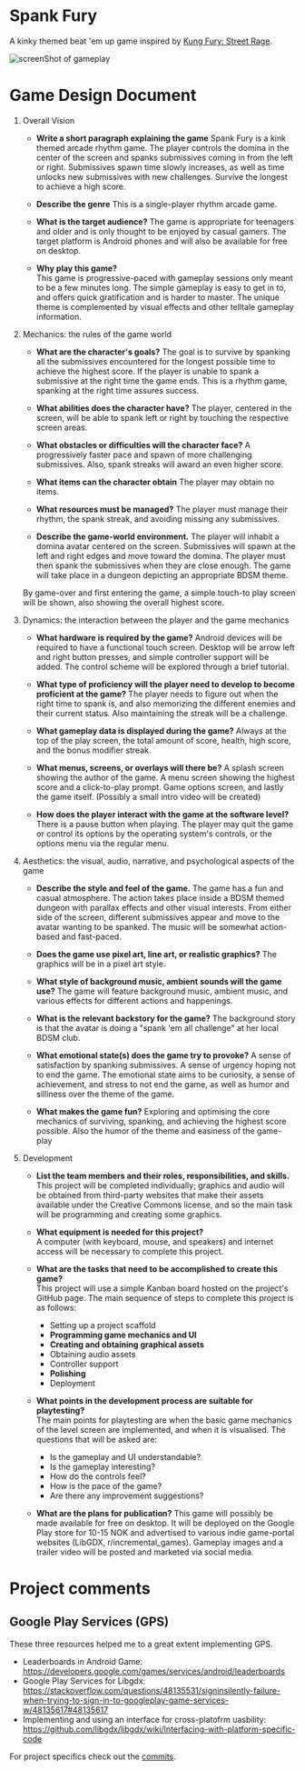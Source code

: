 # Spank Fury

A kinky themed beat 'em up game inspired by [Kung Fury: Street Rage](https://store.steampowered.com/app/373180/Kung_Fury_Street_Rage/).

![screenShot of gameplay](https://user-images.githubusercontent.com/4059636/102523112-6bef0d00-4097-11eb-8eb0-c645b8f39faf.PNG)


# Game Design Document

1. Overall Vision
    * **Write a short paragraph explaining the game**
    Spank Fury is a kink themed arcade rhythm game. The player controls the domina in the center of the screen and spanks submissives coming in from the left or right. Submissives spawn time slowly increases, as well as time unlocks new submissives with new challenges. Survive the longest to achieve a high score.
        
    * **Describe the genre**
    This is a single-player rhythm arcade game.
    
    * **What is the target audience?**
    The game is appropriate for teenagers and older and is only thought to be enjoyed by casual gamers. The target platform is Android phones and will also be available for free on desktop.
    
    * **Why play this game?**    
    This game is progressive-paced with gameplay sessions only meant to be a few minutes long. The simple gameplay is easy to get in to, and offers quick gratification and is harder to master. The unique theme is complemented by visual effects and other telltale gameplay information.
    
2. Mechanics: the rules of the game world
    * **What are the character's goals?**
    The goal is to survive by spanking all the submissives encountered for the longest possible time to achieve the highest score. If the player is unable to spank a submissive at the right time the game ends. This is a rhythm game, spanking at the right time assures success.
        
    * **What abilities does the character have?**
    The player, centered in the screen, will be able to spank left or right by touching the respective screen areas.
    
    * **What obstacles or difficulties will the character face?**
    A progressively faster pace and spawn of more challenging submissives. Also, spank streaks will award an even higher score.
    
    * **What items can the character obtain**
    The player may obtain no items.
    
    * **What resources must be managed?**
    The player must manage their rhythm, the spank streak, and avoiding missing any submissives.
    
    * **Describe the game-world environment.**
    The player will inhabit a domina avatar centered on the screen. Submissives will spawn at the left and right edges and move toward the domina. The player must then spank the submissives when they are close enough. The game will take place in a dungeon depicting an appropriate BDSM theme.

    By game-over and first entering the game, a simple touch-to play screen will be shown, also showing the overall highest score.
    
3. Dynamics: the interaction between the player and the game mechanics
    * **What hardware is required by the game?**
    Android devices will be required to have a functional touch screen. Desktop will be arrow left and right button presses, and simple controller support will be added. The control scheme will be explored through a brief tutorial.
    
    * **What type of proficiency will the player need to develop to become proficient at the game?**
    The player needs to figure out when the right time to spank is, and also memorizing the different enemies and their current status. Also maintaining the streak will be a challenge.
        
    * **What gameplay data is displayed during the game?**
    Always at the top of the play screen, the total amount of score, health, high score, and the bonus modifier streak.
    
    * **What menus, screens, or overlays will there be?**
    A splash screen showing the author of the game.
    A menu screen showing the highest score and a click-to-play prompt.
    Game options screen, and lastly the game itself.
    (Possibly a small intro video will be created)
    
    * **How does the player interact with the game at the software level?**
    There is a pause button when playing. The player may quit the game or control its options by the operating system's controls, or the options menu via the regular menu.
    
4. Aesthetics: the visual, audio, narrative, and psychological aspects of the game
    * **Describe the style and feel of the game.**
    The game has a fun and casual atmosphere. The action takes place inside a BDSM themed dungeon with parallax effects and other visual interests. From either side of the screen, different submissives appear and move to the avatar wanting to be spanked. The music will be somewhat action-based and fast-paced.

    * **Does the game use pixel art, line art, or realistic graphics?**
    The graphics will be in a pixel art style.
    
    * **What style of background music, ambient sounds will the game use?**
    The game will feature background music, ambient music, and various effects for different actions and happenings.
        
    * **What is the relevant backstory for the game?**
    The background story is that the avatar is doing a "spank 'em all challenge" at her local BDSM club.
        
    * **What emotional state(s) does the game try to provoke?**
    A sense of satisfaction by spanking submissives. A sense of urgency hoping not to end the game. The emotional state aims to be curiosity, a sense of achievement, and stress to not end the game, as well as humor and silliness over the theme of the game.
        
    * **What makes the game fun?**
    Exploring and optimising the core mechanics of surviving, spanking, and achieving the highest score possible. Also the humor of the theme and easiness of the game-play
    
5. Development
    
    * **List the team members and their roles, responsibilities, and skills.**    
    This project will be completed individually; graphics and audio will be obtained from third-party websites that make their assets available under the Creative Commons license, and so the main task will be programming and creating some graphics.
    
    * **What equipment is needed for this project?**    
    A computer (with keyboard, mouse, and speakers) and internet access will be necessary to complete this project.
    
    * **What are the tasks that need to be accomplished to create this game?**    
    This project will use a simple Kanban board hosted on the project's GitHub page.
    The main sequence of steps to complete this project is as follows:    
        * Setting up a project scaffold
        * **Programming game mechanics and UI**
        * **Creating and obtaining graphical assets**
        * Obtaining audio assets
        * Controller support
        * **Polishing**
        * Deployment

    * **What points in the development process are suitable for playtesting?**    
    The main points for playtesting are when the basic game mechanics of the level screen are implemented, and when it is visualised. The questions that will be asked are: 
        * Is the gameplay and UI understandable?
        * Is the gameplay interesting?
        * How do the controls feel?
        * How is the pace of the game?
        * Are there any improvement suggestions?        
    
    * **What are the plans for publication?**
    This game will possibly be made available for free on desktop. It will be deployed on the Google Play store for 10-15 NOK and advertised to various indie game-portal websites (LibGDX, r/incremental_games). Gameplay images and a trailer video will be posted and marketed via social media.

# Project comments
## Google Play Services (GPS)
These three resources helped me to a great extent implementing GPS.
* Leaderboards in Android Game: https://developers.google.com/games/services/android/leaderboards
* Google Play Services for Libgdx: https://stackoverflow.com/questions/48135531/signinsilently-failure-when-trying-to-sign-in-to-googleplay-game-services-w/48135617#48135617
* Implementing and using an interface for cross-platofrm uasbility: https://github.com/libgdx/libgdx/wiki/Interfacing-with-platform-specific-code

For project specifics check out the [commits](https://github.com/Slideshow776/Spank-Fury/commits/master).
